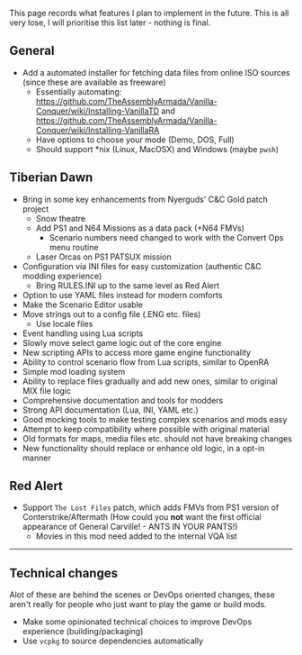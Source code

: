This page records what features I plan to implement in the future. This is all very lose, I will prioritise this list later - nothing is final.

## General

- Add a automated installer for fetching data files from online ISO sources (since these are available as freeware)
	- Essentially automating: https://github.com/TheAssemblyArmada/Vanilla-Conquer/wiki/Installing-VanillaTD and https://github.com/TheAssemblyArmada/Vanilla-Conquer/wiki/Installing-VanillaRA
	- Have options to choose your mode (Demo, DOS, Full)
	- Should support \*nix (Linux, MacOSX) and Windows (maybe `pwsh`)

## Tiberian Dawn

- Bring in some key enhancements from Nyerguds' C&C Gold patch project
	- Snow theatre
	- Add PS1 and N64 Missions as a data pack (+N64 FMVs)
		- Scenario numbers need changed to work with the Convert Ops menu routine
	- Laser Orcas on PS1 PATSUX mission
- Configuration via INI files for easy customization (authentic C&C modding experience)
	- Bring RULES.INI up to the same level as Red Alert
- Option to use YAML files instead for modern comforts
- Make the Scenario Editor usable
- Move strings out to a config file (.ENG etc. files)
  - Use locale files
- Event handling using Lua scripts
- Slowly move select game logic out of the core engine
- New scripting APIs to access more game engine functionality
- Ability to control scenario flow from Lua scripts, similar to OpenRA
- Simple mod loading system
- Ability to replace files gradually and add new ones, similar to original MIX file logic
- Comprehensive documentation and tools for modders
- Strong API documentation (Lua, INI, YAML etc.)
- Good mocking tools to make testing complex scenarios and mods easy
- Attempt to keep compatibility where possible with original material
- Old formats for maps, media files etc. should not have breaking changes
- New functionality should replace or enhance old logic, in a opt-in manner

## Red Alert

- Support `The Lost Files` patch, which adds FMVs from PS1 version of Conterstrike/Aftermath (How could you **not** want the first official appearance of General Carville! - ANTS IN YOUR PANTS!)
  - Movies in this mod need added to the internal VQA list

---

## Technical changes

Alot of these are behind the scenes or DevOps oriented changes, these aren't really for people who just want to play the game or build mods.

- Make some opinionated technical choices to improve DevOps experience (building/packaging)
- Use `vcpkg` to source dependencies automatically
